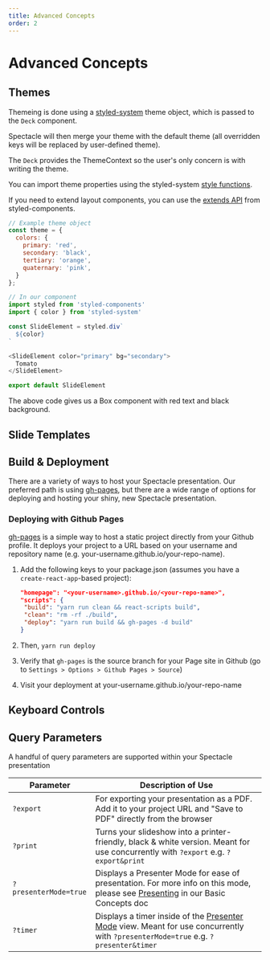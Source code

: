 ```yaml
---
title: Advanced Concepts
order: 2
---
```


<a name="advanced-concepts"></a>

# Advanced Concepts

<a name="themes"></a>

## Themes

Themeing is done using a [styled-system](https://styled-system.com/) theme object, which is passed to the `Deck` component.

Spectacle will then merge your theme with the default theme (all overridden keys will be replaced by user-defined theme).

The `Deck` provides the ThemeContext so the user's only concern is with writing the theme.

You can import theme properties using the styled-system [style functions](https://styled-system.com/getting-started#create-a-component).

If you need to extend layout components, you can use the [extends API](https://www.styled-components.com/docs/basics#extending-styles) from styled-components.

```javascript
// Example theme object
const theme = {
  colors: {
    primary: 'red',
    secondary: 'black',
    tertiary: 'orange',
    quaternary: 'pink',
  }
};

// In our component
import styled from 'styled-components'
import { color } from 'styled-system'

const SlideElement = styled.div`
  ${color}
`

<SlideElement color="primary" bg="secondary">
  Tomato
</SlideElement>

export default SlideElement
```

The above code gives us a Box component with red text and black background.

<a name="slide-templates"></a>

## Slide Templates

<a name="build--deployment"></a>

## Build & Deployment

There are a variety of ways to host your Spectacle presentation. Our preferred path is using [gh-pages][], but there are a wide range of options for deploying and hosting your shiny, new Spectacle presentation.

<a name="deploying-with-gh-pages"></a>

### Deploying with Github Pages

[gh-pages][] is a simple way to host a static project directly from your Github profile. It deploys your project to a URL based on your username and repository name (e.g. your-username.github.io/your-repo-name).

1. Add the following keys to your package.json (assumes you have a `create-react-app`-based project):

   ```json
   "homepage": "<your-username>.github.io/<your-repo-name>",
   "scripts": {
    "build": "yarn run clean && react-scripts build",
    "clean": "rm -rf ./build",
    "deploy": "yarn run build && gh-pages -d build"
   }
   ```

2. Then, `yarn run deploy`

3. Verify that `gh-pages` is the source branch for your Page site in Github (go to `Settings > Options > Github Pages > Source`)

4. Visit your deployment at your-username.github.io/your-repo-name

<a name="keyboard-controls"></a>

## Keyboard Controls

<!-- TODO - check out use-keyboard-controls -->

<a name="query-parameters"></a>

## Query Parameters

A handful of query parameters are supported within your Spectacle presentation

| Parameter             | Description of Use                                                                                                                                                  |
| --------------------- | ------------------------------------------------------------------------------------------------------------------------------------------------------------------- |
| `?export`             | For exporting your presentation as a PDF. Add it to your project URL and "Save to PDF" directly from the browser                                                    |
| `?print`              | Turns your slideshow into a printer-friendly, black & white version. Meant for use concurrently with `?export` e.g. `?export&print`                                 |
| `?presenterMode=true` | Displays a Presenter Mode for ease of presentation. For more info on this mode, please see [Presenting](./basic-concepts.md#presenting) in our Basic Concepts doc   |
| `?timer`              | Displays a timer inside of the [Presenter Mode](./basic-concepts.md#presenting) view. Meant for use concurrently with `?presenterMode=true` e.g. `?presenter&timer` |

<!-- Links -->

[gh-pages]: https://pages.github.com/
[now]: https://zeit.co/docs
[surge]: TODO_BROKEN_LINK
